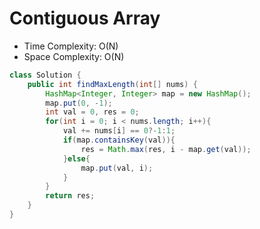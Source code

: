# Contiguous Array

- Time Complexity: O(N)
- Space Complexity: O(N)

```java
class Solution {
    public int findMaxLength(int[] nums) {
        HashMap<Integer, Integer> map = new HashMap();
        map.put(0, -1);
        int val = 0, res = 0;
        for(int i = 0; i < nums.length; i++){
            val += nums[i] == 0?-1:1;
            if(map.containsKey(val)){
                res = Math.max(res, i - map.get(val));
            }else{
                map.put(val, i);
            }
        }
        return res;
    }
}
```
